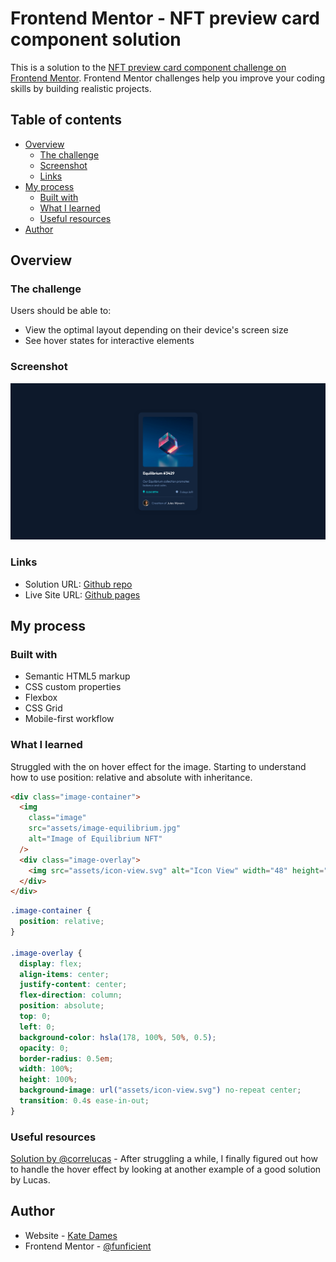 # Frontend Mentor - NFT preview card component solution

This is a solution to the [NFT preview card component challenge on Frontend Mentor](https://www.frontendmentor.io/challenges/nft-preview-card-component-SbdUL_w0U). Frontend Mentor challenges help you improve your coding skills by building realistic projects.

## Table of contents

- [Overview](#overview)
  - [The challenge](#the-challenge)
  - [Screenshot](#screenshot)
  - [Links](#links)
- [My process](#my-process)
  - [Built with](#built-with)
  - [What I learned](#what-i-learned)
  - [Useful resources](#useful-resources)
- [Author](#author)

## Overview

### The challenge

Users should be able to:

- View the optimal layout depending on their device's screen size
- See hover states for interactive elements

### Screenshot

![](assets/fem-nft-card-desktop.png)



### Links

- Solution URL: [Github repo](https://github.com/funficient/fem-nft-card-component)
- Live Site URL: [Github pages](https://funficient.github.io/fem-nft-card-component/)

## My process

### Built with

- Semantic HTML5 markup
- CSS custom properties
- Flexbox
- CSS Grid
- Mobile-first workflow

### What I learned

Struggled with the on hover effect for the image. Starting to understand how to use position: relative and absolute with inheritance.

```html
<div class="image-container">
  <img
    class="image"
    src="assets/image-equilibrium.jpg"
    alt="Image of Equilibrium NFT"
  />
  <div class="image-overlay">
    <img src="assets/icon-view.svg" alt="Icon View" width="48" height="48" />
  </div>
</div>
```

```css
.image-container {
  position: relative;
}

.image-overlay {
  display: flex;
  align-items: center;
  justify-content: center;
  flex-direction: column;
  position: absolute;
  top: 0;
  left: 0;
  background-color: hsla(178, 100%, 50%, 0.5);
  opacity: 0;
  border-radius: 0.5em;
  width: 100%;
  height: 100%;
  background-image: url("assets/icon-view.svg") no-repeat center;
  transition: 0.4s ease-in-out;
}
```

### Useful resources

[Solution by @correlucas](https://www.frontendmentor.io/solutions/nft-preview-card-vanilla-css-custom-design-and-hover-effects-zVKSAE5IXI) - After struggling a while, I finally figured out how to handle the hover effect by looking at another example of a good solution by Lucas.

## Author

- Website - [Kate Dames](https://www.funficient.com)
- Frontend Mentor - [@funficient](https://www.frontendmentor.io/profile/funficient)
